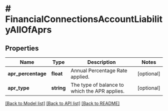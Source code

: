 # # FinancialConnectionsAccountLiabilityAllOfAprs

## Properties

Name | Type | Description | Notes
------------ | ------------- | ------------- | -------------
**apr_percentage** | **float** | Annual Percentage Rate applied. | [optional]
**apr_type** | **string** | The type of balance to which the APR applies. | [optional]

[[Back to Model list]](../../README.md#models) [[Back to API list]](../../README.md#endpoints) [[Back to README]](../../README.md)
